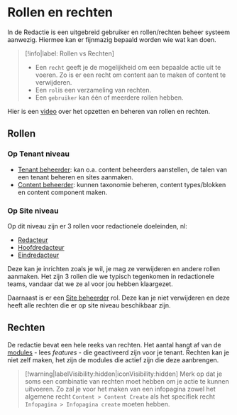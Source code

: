 # Rollen en rechten

In de Redactie is een uitgebreid gebruiker en rollen/rechten beheer systeem aanwezig. Hiermee kan er fijnmazig bepaald worden wie wat kan doen. 

> [!info|label: Rollen vs Rechten]
> * Een `recht` geeft je de mogelijkheid om een bepaalde actie uit te voeren. Zo is er een recht om content aan te maken of content te verwijderen. 
> * Een `rol`is een verzameling van rechten.
> * Een `gebruiker` kan één of meerdere rollen hebben.

Hier is een [video](https://watch.screencastify.com/v/mFKQnDDjDayw8rKRm1p2) over het opzetten en beheren van rollen en rechten.


## Rollen

### Op Tenant niveau
* [Tenant beheerder](/redactie/content/toegang-tenant-beheerder): kan o.a. content beheerders aanstellen, de talen van een tenant beheren en sites aanmaken.
* [Content beheerder](/redactie/content/toegang-content-beheerder): kunnen taxonomie beheren, content types/blokken en content component maken.

### Op Site niveau
Op dit niveau zijn er 3 rollen voor redactionele doeleinden, nl:
* [Redacteur](/redactie/content/toegang-redacteur)
* [Hoofdredacteur](/redactie/content/toegang-redacteur)
* [Eindredacteur](/redactie/content/toegang-redacteur)

Deze kan je inrichten zoals je wil, je mag ze verwijderen en andere rollen aanmaken. Het zijn 3 rollen die we typisch tegenkomen in redactionele teams, vandaar dat we ze al voor jou hebben klaargezet.

Daarnaast is er een [Site beheerder](/redactie/content/toegang-site-beheerder) rol. Deze kan je niet verwijderen en deze heeft alle rechten die er op site niveau beschikbaar zijn.

## Rechten
De redactie bevat een hele reeks van rechten. Het aantal hangt af van de [modules](/modules/content/wcm-modules) - lees *features* - die geactiveerd zijn voor je tenant. Rechten kan je niet zelf maken, het zijn de modules die actief zijn die deze aanbrengen.

> [!warning|labelVisibility:hidden|iconVisibility:hidden]
> Merk op dat je soms een combinatie van rechten moet hebben om je actie te kunnen uitvoeren. Zo zal je voor het maken van een infopagina zowel het algemene recht `Content > Content Create` als het specifiek recht `Infopagina > Infopagina create` moeten hebben.

